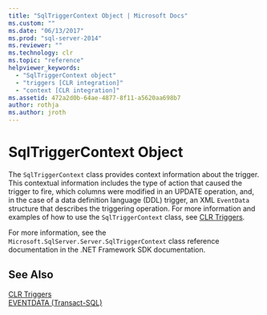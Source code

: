 ```yaml
---
title: "SqlTriggerContext Object | Microsoft Docs"
ms.custom: ""
ms.date: "06/13/2017"
ms.prod: "sql-server-2014"
ms.reviewer: ""
ms.technology: clr
ms.topic: "reference"
helpviewer_keywords: 
  - "SqlTriggerContext object"
  - "triggers [CLR integration]"
  - "context [CLR integration]"
ms.assetid: 472a2d0b-64ae-4877-8f11-a5620aa698b7
author: rothja
ms.author: jroth
---
```

# SqlTriggerContext Object
  The `SqlTriggerContext` class provides context information about the trigger. This contextual information includes the type of action that caused the trigger to fire, which columns were modified in an UPDATE operation, and, in the case of a data definition language (DDL) trigger, an XML `EventData` structure that describes the triggering operation. For more information and examples of how to use the `SqlTriggerContext` class, see [CLR Triggers](../../database-engine/dev-guide/clr-triggers.md).  
  
 For more information, see the `Microsoft.SqlServer.Server.SqlTriggerContext` class reference documentation in the .NET Framework SDK documentation.  
  
## See Also  
 [CLR Triggers](../../database-engine/dev-guide/clr-triggers.md)   
 [EVENTDATA &#40;Transact-SQL&#41;](/sql/t-sql/functions/eventdata-transact-sql)  
  
  
